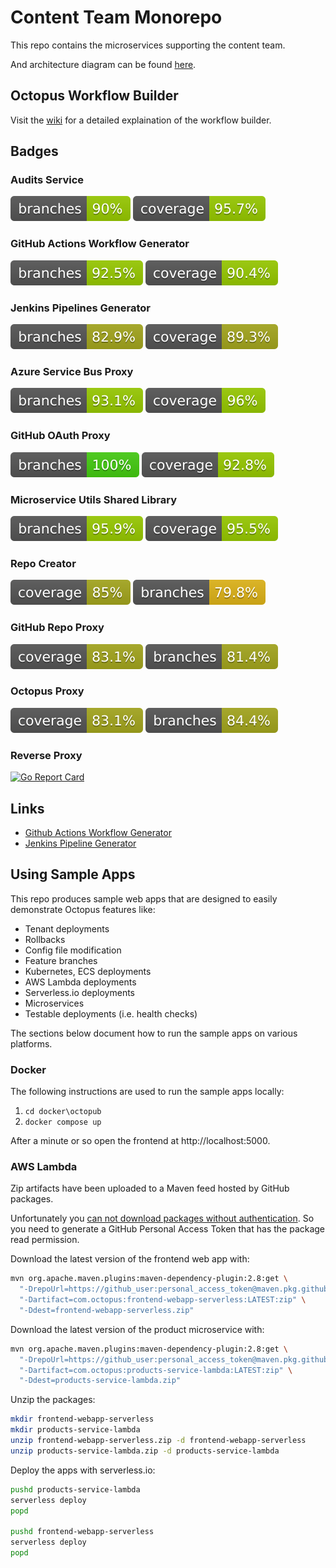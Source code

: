  # Content Team Monorepo

This repo contains the microservices supporting the content team.

And architecture diagram can be found [here](https://app.cloudcraft.co/view/089e13fd-5130-4806-a235-668c53c8ca2f?key=4f239d74-6783-401b-96cd-db0ee17fcf6d).

## Octopus Workflow Builder

Visit the [wiki](https://github.com/OctopusSamples/content-team-apps/wiki/Octopus-Workflow-Builder) for a detailed explaination of the workflow builder.

## Badges

### Audits Service
![Branches](.github/badges/auditsbranches.svg)
![Coverage](.github/badges/audits.svg)

### GitHub Actions Workflow Generator
![Branches](.github/badges/githubbranches.svg)
![Coverage](.github/badges/github.svg)

### Jenkins Pipelines Generator
![Branches](.github/badges/jenkinsbranches.svg)
![Coverage](.github/badges/jenkins.svg)

### Azure Service Bus Proxy
![Branches](.github/badges/azure-servicebus-proxy-branches.svg)
![Coverage](.github/badges/azure-servicebus-proxy-coverage.svg)

### GitHub OAuth Proxy
![Branches](.github/badges/github-oauth-proxy-branches.svg)
![Coverage](.github/badges/github-oauth-proxy-coverage.svg)

### Microservice Utils Shared Library
![Branches](.github/badges/microservice-utils-branches.svg)
![Coverage](.github/badges/microservice-utils-coverage.svg)

### Repo Creator
![Branches](.github/badges/repocreator.svg)
![Coverage](.github/badges/repocreatorbranches.svg)

### GitHub Repo Proxy
![Branches](.github/badges/githubrepoproxy.svg )
![Coverage](.github/badges/githubrepoproxybranches.svg)

### Octopus Proxy
![Branches](.github/badges/githubrepoproxy.svg )
![Coverage](.github/badges/octopusproxybranches.svg)

### Reverse Proxy
[![Go Report Card](https://goreportcard.com/badge/github.com/OctopusSamples/content-team-apps/go/reverse-proxy)](https://goreportcard.com/report/github.com/OctopusSamples/content-team-apps/go/reverse-proxy)

## Links

* [Github Actions Workflow Generator](https://githubactionsworkflowgenerator.octopus.com/#/)
* [Jenkins Pipeline Generator](https://jenkinspipelinegenerator.octopus.com/#/)

## Using Sample Apps

This repo produces sample web apps that are designed to easily demonstrate Octopus features like:

* Tenant deployments
* Rollbacks
* Config file modification
* Feature branches
* Kubernetes, ECS deployments
* AWS Lambda deployments
* Serverless.io deployments
* Microservices
* Testable deployments (i.e. health checks)

The sections below document how to run the sample apps on various platforms.

### Docker

The following instructions are used to run the sample apps locally:

1. `cd docker\octopub`
2. `docker compose up`

After a minute or so open the frontend at http://localhost:5000.

### AWS Lambda

Zip artifacts have been uploaded to a Maven feed hosted by GitHub packages.

Unfortunately you [can not download packages without authentication](https://github.com/orgs/community/discussions/26634). So you need to generate a GitHub Personal Access Token that has the package read permission.

Download the latest version of the frontend web app with:

```bash
mvn org.apache.maven.plugins:maven-dependency-plugin:2.8:get \
  "-DrepoUrl=https://github_user:personal_access_token@maven.pkg.github.com/OctopusSamples/content-team-apps" \
  "-Dartifact=com.octopus:frontend-webapp-serverless:LATEST:zip" \
  "-Ddest=frontend-webapp-serverless.zip"
```

Download the latest version of the product microservice with:

```bash
mvn org.apache.maven.plugins:maven-dependency-plugin:2.8:get \
  "-DrepoUrl=https://github_user:personal_access_token@maven.pkg.github.com/OctopusSamples/content-team-apps" \
  "-Dartifact=com.octopus:products-service-lambda:LATEST:zip" \
  "-Ddest=products-service-lambda.zip"
```

Unzip the packages:

```bash
mkdir frontend-webapp-serverless
mkdir products-service-lambda
unzip frontend-webapp-serverless.zip -d frontend-webapp-serverless
unzip products-service-lambda.zip -d products-service-lambda
```

Deploy the apps with serverless.io:

```bash
pushd products-service-lambda
serverless deploy
popd

pushd frontend-webapp-serverless
serverless deploy
popd
```